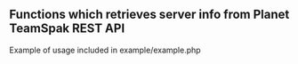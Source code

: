 

## Functions which retrieves server info from Planet TeamSpak REST API


Example of usage included in example/example.php
